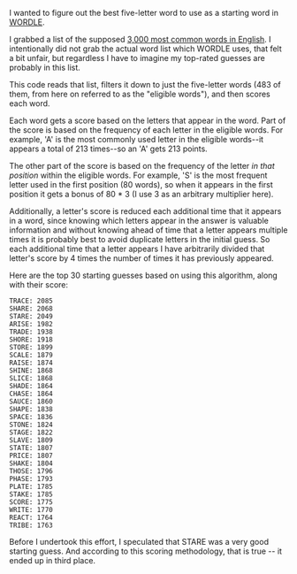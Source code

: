 I wanted to figure out the best five-letter word to use as a starting word in [WORDLE](https://www.powerlanguage.co.uk/wordle/).

I grabbed a list of the supposed [3,000 most common words in English](https://www.ef.edu/english-resources/english-vocabulary/top-3000-words/). I intentionally did not grab the actual word list which WORDLE uses, that felt a bit unfair, but regardless I have to imagine my top-rated guesses are probably in this list.

This code reads that list, filters it down to just the five-letter words (483 of them, from here on referred to as the "eligible words"), and then scores each word.

Each word gets a score based on the letters that appear in the word. Part of the score is based on the frequency of each letter in the eligible words. For example, 'A' is the most commonly used letter in the eligible words--it appears a total of 213 times--so an 'A' gets 213 points. 

The other part of the score is based on the frequency of the letter _in that position_ within the eligible words. For example, 'S' is the most frequent letter used in the first position (80 words), so when it appears in the first position it gets a bonus of 80 * 3 (I use 3 as an arbitrary multiplier here).

Additionally, a letter's score is reduced each additional time that it appears in a word, since knowing which letters appear in the answer is valuable information and without knowing ahead of time that a letter appears multiple times it is probably best to avoid duplicate letters in the initial guess. So each additional time that a letter appears I have arbitrarily divided that letter's score by 4 times the number of times it has previously appeared. 

Here are the top 30 starting guesses based on using this algorithm, along with their score:

    TRACE: 2085
    SHARE: 2068
    STARE: 2049
    ARISE: 1982
    TRADE: 1938
    SHORE: 1918
    STORE: 1899
    SCALE: 1879
    RAISE: 1874
    SHINE: 1868
    SLICE: 1868
    SHADE: 1864
    CHASE: 1864
    SAUCE: 1860
    SHAPE: 1838
    SPACE: 1836
    STONE: 1824
    STAGE: 1822
    SLAVE: 1809
    STATE: 1807
    PRICE: 1807
    SHAKE: 1804
    THOSE: 1796
    PHASE: 1793
    PLATE: 1785
    STAKE: 1785
    SCORE: 1775
    WRITE: 1770
    REACT: 1764
    TRIBE: 1763

Before I undertook this effort, I speculated that STARE was a very good starting guess. And according to this scoring methodology, that is true -- it ended up in third place.